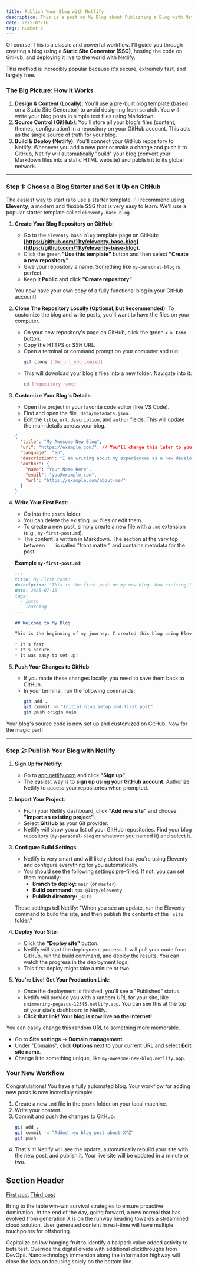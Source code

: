 ```yaml
---
title: Publish Your Blog with Netlify
description: This is a post on My Blog about Publishing a Blog with Netlify.
date: 2025-07-16
tags: number 2
---
```

Of course! This is a classic and powerful workflow. I'll guide you through creating a blog using a **Static Site Generator (SSG)**, hosting the code on GitHub, and deploying it live to the world with Netlify.

This method is incredibly popular because it's secure, extremely fast, and largely free.

### The Big Picture: How It Works

1.  **Design & Content (Locally)**: You'll use a pre-built blog template (based on a Static Site Generator) to avoid designing from scratch. You will write your blog posts in simple text files using Markdown.
2.  **Source Control (GitHub)**: You'll store all your blog's files (content, themes, configuration) in a repository on your GitHub account. This acts as the single source of truth for your blog.
3.  **Build & Deploy (Netlify)**: You'll connect your GitHub repository to Netlify. Whenever you add a new post or make a change and push it to GitHub, Netlify will automatically "build" your blog (convert your Markdown files into a static HTML website) and publish it to its global network.

---

### Step 1: Choose a Blog Starter and Set It Up on GitHub

The easiest way to start is to use a starter template. I'll recommend using **Eleventy**, a modern and flexible SSG that is very easy to learn. We'll use a popular starter template called `eleventy-base-blog`.

1.  **Create Your Blog Repository on GitHub**:
    *   Go to the `eleventy-base-blog` template page on GitHub: **[https://github.com/11ty/eleventy-base-blog](https://github.com/11ty/eleventy-base-blog)**.
    *   Click the green **"Use this template"** button and then select **"Create a new repository"**.
    *   Give your repository a name. Something like `my-personal-blog` is perfect.
    *   Keep it **Public** and click **"Create repository"**.

    You now have your own copy of a fully functional blog in your GitHub account!

2.  **Clone The Repository Locally (Optional, but Recommended)**:
    To customize the blog and write posts, you'll want to have the files on your computer.
    *   On your new repository's page on GitHub, click the green **`< > Code`** button.
    *   Copy the HTTPS or SSH URL.
    *   Open a terminal or command prompt on your computer and run:
        ```bash
        git clone [the_url_you_copied]
        ```
    *   This will download your blog's files into a new folder. Navigate into it:
        ```bash
        cd [repository-name]
        ```

3.  **Customize Your Blog's Details**:
    *   Open the project in your favorite code editor (like VS Code).
    *   Find and open the file `_data/metadata.json`.
    *   Edit the `title`, `url`, `description`, and `author` fields. This will update the main details across your blog.

    ```json
    {
      "title": "My Awesome New Blog",
      "url": "https://example.com/", // You'll change this later to your Netlify URL
      "language": "en",
      "description": "I am writing about my experiences as a new developer.",
      "author": {
        "name": "Your Name Here",
        "email": "you@example.com",
        "url": "https://example.com/about-me/"
      }
    }
    ```

4.  **Write Your First Post**:
    *   Go into the `posts` folder.
    *   You can delete the existing `.md` files or edit them.
    *   To create a new post, simply create a new file with a `.md` extension (e.g., `my-first-post.md`).
    *   The content is written in Markdown. The section at the very top between `---` is called "front matter" and contains metadata for the post.

    **Example `my-first-post.md`:**
    ```markdown
    ---
    title: My First Post!
    description: "This is the first post on my new blog. How exciting."
    date: 2025-07-15
    tags:
      - intro
      - learning
    ---

    ## Welcome to My Blog

    This is the beginning of my journey. I created this blog using Eleventy and Netlify.

    * It's fast
    * It's secure
    * It was easy to set up!
    ```

5.  **Push Your Changes to GitHub**:
    *   If you made these changes locally, you need to save them back to GitHub.
    *   In your terminal, run the following commands:
        ```bash
        git add .
        git commit -m "Initial blog setup and first post"
        git push origin main
        ```

Your blog's source code is now set up and customized on GitHub. Now for the magic part!

---

### Step 2: Publish Your Blog with Netlify

1.  **Sign Up for Netlify**:
    *   Go to [app.netlify.com](https://app.netlify.com) and click **"Sign up"**.
    *   The easiest way is to **sign up using your GitHub account**. Authorize Netlify to access your repositories when prompted.

2.  **Import Your Project**:
    *   From your Netlify dashboard, click **"Add new site"** and choose **"Import an existing project"**.
    *   Select **GitHub** as your Git provider.
    *   Netlify will show you a list of your GitHub repositories. Find your blog repository (`my-personal-blog` or whatever you named it) and select it.

3.  **Configure Build Settings**:
    *   Netlify is very smart and will likely detect that you're using Eleventy and configure everything for you automatically.
    *   You should see the following settings pre-filled. If not, you can set them manually:
        *   **Branch to deploy:** `main` (or `master`)
        *   **Build command:** `npx @11ty/eleventy`
        *   **Publish directory:** `_site`

    These settings tell Netlify: "When you see an update, run the Eleventy command to build the site, and then publish the contents of the `_site` folder."

4.  **Deploy Your Site**:
    *   Click the **"Deploy site"** button.
    *   Netlify will start the deployment process. It will pull your code from GitHub, run the build command, and deploy the results. You can watch the progress in the deployment logs.
    *   This first deploy might take a minute or two.

5.  **You're Live! Get Your Production Link**:
    *   Once the deployment is finished, you'll see a "Published" status.
    *   Netlify will provide you with a random URL for your site, like `shimmering-pegasus-12345.netlify.app`. You can see this at the top of your site's dashboard in Netlify.
    *   **Click that link! Your blog is now live on the internet!**

You can easily change this random URL to something more memorable.
*   Go to **Site settings** -> **Domain management**.
*   Under "Domains", click **Options** next to your current URL and select **Edit site name**.
*   Change it to something unique, like `my-awesome-new-blog.netlify.app`.

### Your New Workflow

Congratulations! You have a fully automated blog. Your workflow for adding new posts is now incredibly simple:

1.  Create a new `.md` file in the `posts` folder on your local machine.
2.  Write your content.
3.  Commit and push the changes to GitHub.
    ```bash
    git add .
    git commit -m "Added new blog post about XYZ"
    git push
    ```
4.  That's it! Netlify will see the update, automatically rebuild your site with the new post, and publish it. Your live site will be updated in a minute or two.
## Section Header

<a href="/blog/firstpost.md">First post</a>
<a href="blog/thirdpost.md">Third post</a>

Bring to the table win-win survival strategies to ensure proactive domination. At the end of the day, going forward, a new normal that has evolved from generation X is on the runway heading towards a streamlined cloud solution. User generated content in real-time will have multiple touchpoints for offshoring.

Capitalize on low hanging fruit to identify a ballpark value added activity to beta test. Override the digital divide with additional clickthroughs from DevOps. Nanotechnology immersion along the information highway will close the loop on focusing solely on the bottom line.

